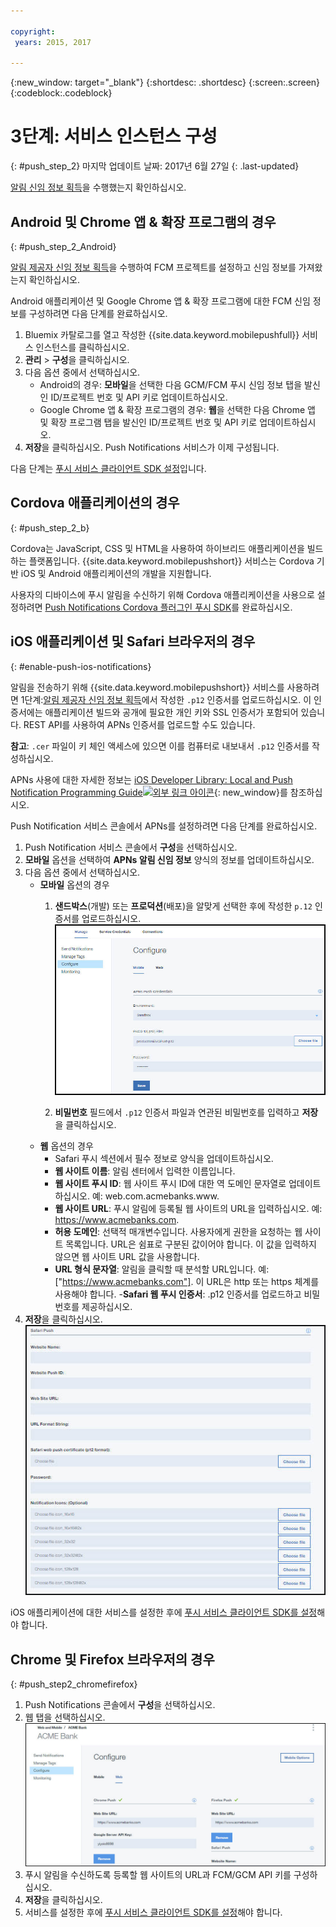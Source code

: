 ```yaml
---

copyright:
 years: 2015, 2017

---
```


{:new_window: target="_blank"}
{:shortdesc: .shortdesc}
{:screen:.screen}
{:codeblock:.codeblock}

# 3단계: 서비스 인스턴스 구성 
{: #push_step_2}
마지막 업데이트 날짜: 2017년 6월 27일
{: .last-updated}

[알림 신임 정보 획득](push_step_1.html)을 수행했는지 확인하십시오.


## Android 및 Chrome 앱 & 확장 프로그램의 경우
{: #push_step_2_Android}


[알림 제공자 신임 정보 획득](push_step_1.html)을 수행하여 FCM 프로젝트를 설정하고 신임 정보를 가져왔는지 확인하십시오. 

Android 애플리케이션 및 Google Chrome 앱 & 확장 프로그램에 대한 FCM 신임 정보를 구성하려면 다음 단계를 완료하십시오. 

1. Bluemix 카탈로그를 열고 작성한 {{site.data.keyword.mobilepushfull}} 서비스 인스턴스를 클릭하십시오.  
2. **관리** > **구성**을 클릭하십시오. 
3. 다음 옵션 중에서 선택하십시오.  
	- Android의 경우: **모바일**을 선택한 다음 GCM/FCM 푸시 신임 정보 탭을 발신인 ID/프로젝트 번호 및 API 키로 업데이트하십시오.  
	- Google Chrome 앱 & 확장 프로그램의 경우: **웹**을 선택한 다음 Chrome 앱 및 확장 프로그램 탭을 발신인 ID/프로젝트 번호 및 API 키로 업데이트하십시오.  
4. **저장**을 클릭하십시오. Push Notifications 서비스가 이제 구성됩니다. 

다음 단계는 [푸시 서비스 클라이언트 SDK 설정](push_step_3.html)입니다.


## Cordova 애플리케이션의 경우 
{: #push_step_2_b}


Cordova는 JavaScript, CSS 및 HTML을 사용하여 하이브리드 애플리케이션을 빌드하는 플랫폼입니다. {{site.data.keyword.mobilepushshort}} 서비스는 Cordova 기반 iOS 및 Android 애플리케이션의 개발을 지원합니다. 

사용자의 디바이스에 푸시 알림을 수신하기 위해 Cordova 애플리케이션을 사용으로 설정하려면 [Push Notifications Cordova 플러그인 푸시 SDK](https://github.com/ibm-bluemix-mobile-services/bms-clientsdk-cordova-plugin-push/tree/Doc#ios-app)를 완료하십시오.



## iOS 애플리케이션 및 Safari 브라우저의 경우 
{: #enable-push-ios-notifications}


알림을 전송하기 위해 {{site.data.keyword.mobilepushshort}} 서비스를 사용하려면 1단계:[알림 제공자 신임 정보 획득](push_step_1.html)에서 작성한 `.p12` 인증서를 업로드하십시오. 이 인증서에는 애플리케이션 빌드와 공개에 필요한 개인 키와 SSL 인증서가 포함되어 있습니다. REST API를 사용하여 APNs 인증서를 업로드할 수도 있습니다. 

**참고**: `.cer` 파일이 키 체인 액세스에 있으면 이를 컴퓨터로 내보내서 `.p12` 인증서를 작성하십시오.

APNs 사용에 대한 자세한 정보는 [iOS Developer Library: Local and Push Notification Programming Guide![외부 링크 아이콘](../../icons/launch-glyph.svg "외부 링크 아이콘")](https://developer.apple.com/library/ios/documentation/NetworkingInternet/Conceptual/RemoteNotificationsPG/Chapters/ProvisioningDevelopment.html#//apple_ref/doc/uid/TP40008194-CH104-SW4){: new_window}를 참조하십시오. 

Push Notification 서비스 콘솔에서 APNs를 설정하려면 다음 단계를 완료하십시오. 

1. Push Notification 서비스 콘솔에서 **구성**을 선택하십시오.
2. **모바일** 옵션을 선택하여 **APNs 알림 신임 정보** 양식의 정보를 업데이트하십시오. 
3. 다음 옵션 중에서 선택하십시오. 
	- **모바일** 옵션의 경우
		1. **샌드박스**(개발) 또는 **프로덕션**(배포)을 알맞게 선택한 후에 작성한 `p.12` 인증서를 업로드하십시오.
    ![푸시 알림 콘솔 설정](images/wizard.jpg)

		1. **비밀번호** 필드에서 `.p12` 인증서 파일과 연관된 비밀번호를 입력하고 **저장**을 클릭하십시오.
	- **웹** 옵션의 경우
		- Safari 푸시 섹션에서 필수 정보로 양식을 업데이트하십시오.  
		- **웹 사이트 이름**: 알림 센터에서 입력한 이름입니다. 
		- **웹 사이트 푸시 ID**: 웹 사이트 푸시 ID에 대한 역 도메인 문자열로 업데이트하십시오. 예: web.com.acmebanks.www.
		- **웹 사이트 URL**: 푸시 알림에 등록될 웹 사이트의 URL을 입력하십시오. 예: https://www.acmebanks.com.
		- **허용 도메인**: 선택적 매개변수입니다. 사용자에게 권한을 요청하는 웹 사이트 목록입니다. URL은 쉼표로 구분된 값이어야 합니다. 이 값을 입력하지 않으면 웹 사이트 URL 값을 사용합니다.  
		- **URL 형식 문자열**: 알림을 클릭할 때 분석할 URL입니다. 예: ["https://www.acmebanks.com"]. 이 URL은 http 또는 https 체계를 사용해야 합니다.
  -**Safari 웹 푸시 인증서**: .p12 인증서를 업로드하고 비밀번호를 제공하십시오. 
4. **저장**을 클릭하십시오.	
![Push Notifications 콘솔](images/push_configure_safari.jpg)	

iOS 애플리케이션에 대한 서비스를 설정한 후에 [푸시 서비스 클라이언트 SDK를 설정](push_step_3.html)해야 합니다.


## Chrome 및 Firefox 브라우저의 경우 
{: #push_step2_chromefirefox}

1. Push Notifications 콘솔에서 **구성**을 선택하십시오.
2. 웹 탭을 선택하십시오.
	![WebPush 구성](images/webpush_configure.jpg)
3. 푸시 알림을 수신하도록 등록할 웹 사이트의 URL과 FCM/GCM API 키를 구성하십시오. 
4. **저장**을 클릭하십시오.
5. 서비스를 설정한 후에 [푸시 서비스 클라이언트 SDK를 설정](push_step_3.html)해야 합니다.
